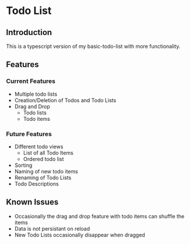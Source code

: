 # Todo List

## Introduction
This is a typescript version of my basic-todo-list with more functionality.

## Features
### Current Features
* Multiple todo lists
* Creation/Deletion of Todos and Todo Lists
* Drag and Drop
  * Todo lists
  * Todo items

### Future Features
* Different todo views
  * List of all Todo Items
  * Ordered todo list
* Sorting
* Naming of new todo items
* Renaming of Todo Lists
* Todo Descriptions

## Known Issues
* Occasionally the drag and drop feature with todo items can shuffle the items
* Data is not persistant on reload
* New Todo Lists occasionally disappear when dragged
